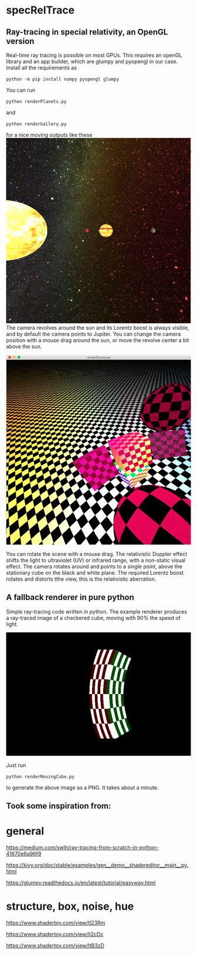 # specRelTrace

## Ray-tracing in special relativity, an OpenGL version

Real-time ray tracing is possible on most GPUs. This requires an openGL library and an app builder, which 
are glumpy and pyopengl in our case. Install all the requirements as

```
python -m pip install numpy pyopengl glumpy 
```

You can run
```
python renderPlanets.py
```
and
```
python renderGallery.py
```
for a nice moving outputs like these
![moving cube](refImages/planetsRefImg.png?raw=true "The exaggerated jovian system with the Galilean moons, seen from the earth")
The camera revolves around the sun and its Lorentz boost is always visible, and by default the camera points to Jupiter. You can change the camera position with a mouse drag around the sun, or move the revolve center a bit above the sun. 

![moving cube](refImages/imageGlumpy.png?raw=true "Checkered cube moving with 0.5c, the others with 0.9c, 0.99, one at rest, two shperes moving in opposite directions and the camera is rotation around the origin")

You can rotate the scene with a mouse drag. The relativistic Doppler effect shifts the light to ultraviolet (UV) or infrared range, with a non-static visual effect.
The camera rotates around and points to a single point, above the stationary cube on the black and white plane. The required Lorentz boost rotates and distorts tthe view, this is the relativistic aberration.

## A fallback renderer in pure python

Simple ray-tracing code written in python. 
The example renderer produces a ray-traced image of a checkered cube, moving with 90% the speed of light.

![moving cube](refImages/image.png?raw=true "Checkered cube moving with 0.9c")
<!-- ![plot](refImages/image.png) -->

Just run 
```
python renderMovingCube.py
```
to generate the above image as a PNG. It takes about a minute. 





## Took some inspiration from:

# general

https://medium.com/swlh/ray-tracing-from-scratch-in-python-41670e6a96f9

https://kivy.org/doc/stable/examples/gen__demo__shadereditor__main__py.html

https://glumpy.readthedocs.io/en/latest/tutorial/easyway.html

# structure, box, noise, hue

https://www.shadertoy.com/view/tl23Rm

https://www.shadertoy.com/view/ll2cDc

https://www.shadertoy.com/view/ltB3zD
